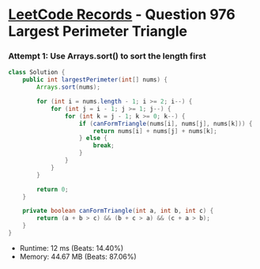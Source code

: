 # [LeetCode Records](../../README.md) - Question 976 Largest Perimeter Triangle

### Attempt 1: Use Arrays.sort() to sort the length first
```java
class Solution {
    public int largestPerimeter(int[] nums) {
        Arrays.sort(nums);

        for (int i = nums.length - 1; i >= 2; i--) {
            for (int j = i - 1; j >= 1; j--) {
                for (int k = j - 1; k >= 0; k--) {
                    if (canFormTriangle(nums[i], nums[j], nums[k])) {
                        return nums[i] + nums[j] + nums[k];
                    } else {
                        break;
                    }
                }
            }
        }

        return 0;
    }

    private boolean canFormTriangle(int a, int b, int c) {
        return (a + b > c) && (b + c > a) && (c + a > b);
    }
}
```
- Runtime: 12 ms (Beats: 14.40%)
- Memory: 44.67 MB (Beats: 87.06%)

<br>
